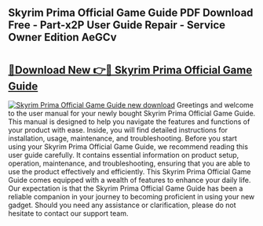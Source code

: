 ## Skyrim Prima Official Game Guide PDF Download Free - Part-x2P User Guide Repair - Service Owner Edition AeGCv

# <h2><a href="http://bc64936.oget.top/?id=Skyrim+Prima+Official+Game+Guide">🔗Download New 👉🔴 Skyrim Prima Official Game Guide</a></h2>

[![Skyrim Prima Official Game Guide new download](https://i.imgur.com/5g1atiW.png)](http://bc64936.oget.top/?id=Skyrim+Prima+Official+Game+Guide)
Greetings and welcome to the user manual for your newly bought Skyrim Prima Official Game Guide. This manual is designed to help you navigate the features and functions of your product with ease. Inside, you will find detailed instructions for installation, usage, maintenance, and troubleshooting. Before you start using your Skyrim Prima Official Game Guide, we recommend reading this user guide carefully. It contains essential information on product setup, operation, maintenance, and troubleshooting, ensuring that you are able to use the product effectively and efficiently. This Skyrim Prima Official Game Guide comes equipped with a wealth of features to enhance your daily life. Our expectation is that the Skyrim Prima Official Game Guide has been a reliable companion in your journey to becoming proficient in using your new gadget. Should you need any assistance or clarification, please do not hesitate to contact our support team.
